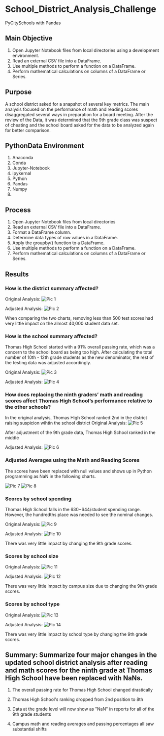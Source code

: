 # School_District_Analysis_Challenge
PyCitySchools with Pandas

## Main Objective
1. Open Jupyter Notebook files from local directories using a development environment.
2. Read an external CSV file into a DataFrame.
3. Use multiple methods to perform a function on a DataFrame.
4. Perform mathematical calculations on columns of a DataFrame or Series.


## Purpose
A school district asked for a snapshot of several key metrics. The main analysis focused on the performance of math and reading scores disaggregated several ways in preparation for a board meeting.  After the review of the Data, it was determined that the 9th grade class was suspect of cheating and the school board asked for the data to be analyzed again for better comparison.


## PythonData Environment
1. Anaconda 
2. Conda 
3. Jupyter-Notebook 
4. ipykernal 
5. Python 
6. Pandas 
7. Numpy 
8. 
## Process
1. Open Jupyter Notebook files from local directories
2. Read an external CSV file into a DataFrame.
3. Format a DataFrame column.
4. Determine data types of row values in a DataFrame.
5. Apply the groupby() function to a DataFrame.
6. Use multiple methods to perform a function on a DataFrame.
7. Perform mathematical calculations on columns of a DataFrame or Series.

## Results

### How is the district summary affected?
Original Analysis:
![Pic 1](https://github.com/Baylex/School_District_Analysis/blob/main/Resources/1_dist_sum_2_decimals.PNG)


Adjusted Analysis:
![Pic 2](https://github.com/Baylex/School_District_Analysis/blob/main/Resources/2_dist_sum_2_decimals.PNG)

When comparing the two charts, removing less than 500 test scores had very little impact on the almost 40,000 student data set. 

### How is the school summary affected?

Thomas High School started with a 91% overall passing rate, which was a concern to the school board as being too high.  After calculating the total number of 10th - 12th grade students as the new denominator, the rest of the testing data was adjusted accordingly.  

Original Analysis:
![Pic 3](https://github.com/YannMusz/School_District_Analysis/blob/main/Resources/2_THS_90.PNG)

Adjusted Analysis:
![Pic 4](https://github.com/YannMusz/School_District_Analysis/blob/main/Resources/2_THS_65.PNG)

### How does replacing the ninth graders’ math and reading scores affect Thomas High School’s performance relative to the other schools?
In the original analysis, Thomas High School ranked 2nd in the district raising suspicion wihtin the school district
Original Analysis:
![Pic 5](https://github.com/YannMusz/School_District_Analysis/blob/main/Resources/1_top_5_schools.PNG)

After adjustment of the 9th grade data, Thomas High School ranked in the middle

Adjusted Analysis:
![Pic 6](https://github.com/YannMusz/School_District_Analysis/blob/main/Resources/2_bottom_8_schools.PNG)


### Adjusted Averages using the Math and Reading Scores 

The scores have been replaced with null values and shows up in Python programming as NaN in the following charts. 

![Pic 7](https://github.com/YannMusz/School_District_Analysis/blob/main/Resources/2_math_by_grade_HS.PNG)
![Pic 8](https://github.com/YannMusz/School_District_Analysis/blob/main/Resources/2_read_by_grade_HS_correct.PNG)

### Scores by school spending

Thomas High School falls in the $630-$644/student spending range.  However, the hundredths place was needed to see the nominal changes. 

Original Analysis:
![Pic 9](https://github.com/Baylex/School_District_Analysis/blob/main/Resources/1_spend_updated.PNG)

Adjusted Analysis:
![Pic 10](https://github.com/Baylex/School_District_Analysis/blob/main/Resources/2_spending_updated.PNG)

There was very little  impact by changing the 9th grade scores. 

### Scores by school size
Original Analysis:
![Pic 11](https://github.com/Baylex/School_District_Analysis/blob/main/Resources/1_size_updated.PNG)

Adjusted Analysis:
![Pic 12](https://github.com/Baylex/School_District_Analysis/blob/main/Resources/2_size_updated.PNG)

There was very little impact by campus size due to changing the 9th grade scores. 

### Scores by school type

Original Analysis:
![Pic 13](https://github.com/Baylex/School_District_Analysis/blob/main/Resources/1_type_updated.PNG)

Adjusted Analysis:
![Pic 14](https://github.com/Baylex/School_District_Analysis/blob/main/Resources/2_type_updated.PNG)

There was very little impact by school type by changing the 9th grade scores. 

## Summary: Summarize four major changes in the updated school district analysis after reading and math scores for the ninth grade at Thomas High School have been replaced with NaNs.

1. The overall passing rate for Thomas High School changed drastically

2. Thomas High School's ranking dropped from 2nd position to 8th

3. Data at the grade level will now show as "NaN" in reports for all of  the 9th grade students 

4. Campus math and reading averages and passing percentages all saw substantial shifts 

